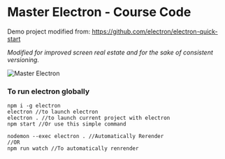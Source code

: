 # Master Electron - Course Code

Demo project modified from: https://github.com/electron/electron-quick-start

*Modified for improved screen real estate and for the sake of consistent versioning.*

![Master Electron](https://raw.githubusercontent.com/stackacademytv/master-electron/master/splash.png)

### To run electron globally
```
npm i -g electron
electron //to launch electron
electron . //to launch current project with electron
npm start //Or use this simple command

nodemon --exec electron . //Automatically Rerender
//OR
npm run watch //To automatically renrender
```
